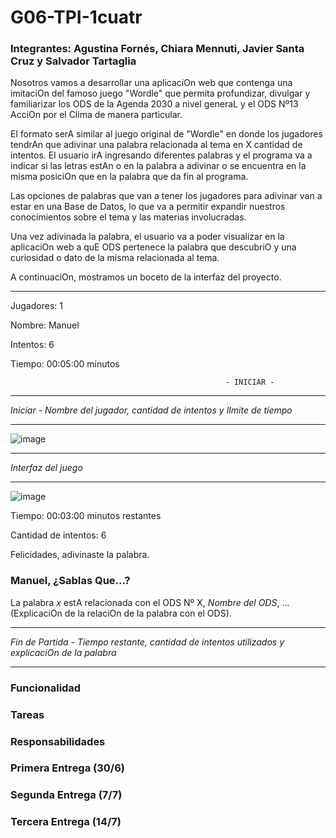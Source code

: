 # G06-TPI-1cuatr
### Integrantes: Agustina Fornés, Chiara Mennuti, Javier Santa Cruz y Salvador Tartaglia

Nosotros vamos a desarrollar una aplicaciOn web que contenga una imitaciOn del famoso juego "Wordle" que permita profundizar, divulgar y familiarizar los ODS de la Agenda 2030 a nivel generaL y el ODS Nº13 AcciOn por el Clima de manera particular.  

El formato serA similar al juego original de "Wordle" en donde los jugadores tendrAn que adivinar una palabra relacionada al tema en X cantidad de intentos. El usuario irA ingresando diferentes palabras y el programa va a indicar si las letras estAn o en la palabra a adivinar o se encuentra en la misma posiciOn que en la palabra que da fin al programa. 

Las opciones de palabras que van a tener los jugadores para adivinar van a estar en una Base de Datos, lo que va a permitir expandir nuestros conocimientos sobre el tema y las materias involucradas.

Una vez adivinada la palabra, el usuario va a poder visualizar en la aplicaciOn web a quE ODS pertenece la palabra que descubriO y una curiosidad o dato de la misma relacionada al tema. 

A continuaciOn, mostramos un boceto de la interfaz del proyecto.

----------------------------------------------------------------------------------------------------------------------------------------

Jugadores: 1

Nombre: Manuel

Intentos: 6

Tiempo: 00:05:00 minutos

                                                    - INICIAR - 

----------------------------------------------------------------------------------------------------------------------------------------

*Iniciar - Nombre del jugador, cantidad de intentos y lImite de tiempo* 

----------------------------------------------------------------------------------------------------------------------------------------

![image](https://ecdn.teacherspayteachers.com/thumbitem/Wordle-Template--7717968-1643992886/original-7717968-1.jpg)

----------------------------------------------------------------------------------------------------------------------------------------

*Interfaz del juego*

----------------------------------------------------------------------------------------------------------------------------------------

![image](https://img.blogs.es/anexom/wp-content/uploads/2022/01/Wordle-que-es.jpg)

Tiempo: 00:03:00 minutos restantes

Cantidad de intentos: 6

Felicidades, adivinaste la palabra.

### Manuel, ¿SabIas Que...?

La palabra *x* estA relacionada con el ODS Nº X, *Nombre del ODS*, ... (ExplicaciOn de la relaciOn de la palabra con el ODS). 

----------------------------------------------------------------------------------------------------------------------------------------

*Fin de Partida - Tiempo restante, cantidad de intentos utilizados y explicaciOn de la palabra*

----------------------------------------------------------------------------------------------------------------------------------------

### Funcionalidad



### Tareas



### Responsabilidades



### Primera Entrega (30/6)



### Segunda Entrega (7/7)



### Tercera Entrega (14/7)



